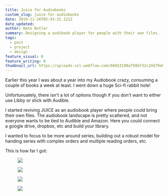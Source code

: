 ```yaml
---
title: Juice for Audiobooks
custom_slug: juice-for-audiobooks
date: 2019-11-26T05:43:21.121Z
date_updated:
author: Nate Butler
summary: Designing a audibook player for people with their own files.
tags:
  - post
  - project
  - design
feature_visual: 0
feature_writing: 0
thumbnail_url: https://uploads-ssl.webflow.com/60453108a750bf32c24d79eb/604bc4508d872f86d803efee_bling1.jpg
---
```


<p>Earlier this year I was about a year into my Audiobook crazy, consuming a couple of books a week at least. I went
  down a huge Sci-fi rabbit hole!&nbsp;</p>
<p>Unfortunuately, there isn't a lot of options though if you don't want to either use Libby or stick with Audible. </p>
<p>I&nbsp;started reviving JUICE&nbsp;as an audiobook player where people could bring their own files. The audiobook
  landscape is pretty scattered, and not everyone wants to be tied to Audible and Amazon. Here you could connect a
  google drive, dropbox, etc and build your library.</p>
<p>I wanted to focus to be more around series, building out a robust model for handing series with complex orders and
  multiple reading orders, etc.</p>
<p>This is how far I&nbsp;got:</p>
<figure class="w-richtext-figure-type-image w-richtext-align-fullwidth" style="max-width:1798px">
  <div><img
      src="https://uploads-ssl.webflow.com/60453108a750bf32c24d79eb/604bd1a1aa1b182021bb3eea_Screen%20Shot%202021-03-12%20at%2012.38.08%20PM.png"
      loading="lazy"></div>
</figure>
<figure class="w-richtext-figure-type-image w-richtext-align-fullwidth" style="max-width:1802px">
  <div><img
      src="https://uploads-ssl.webflow.com/60453108a750bf32c24d79eb/604bd1b27caca82c5ab5e9cb_Screen%20Shot%202021-03-12%20at%2012.38.18%20PM.png"
      loading="lazy"></div>
</figure>
<figure class="w-richtext-figure-type-image w-richtext-align-fullwidth" style="max-width:1856px">
  <div><img
      src="https://uploads-ssl.webflow.com/60453108a750bf32c24d79eb/604bd1c09c9a8b3b24dd96c0_Screen%20Shot%202021-03-12%20at%2012.38.30%20PM.png"
      loading="lazy"></div>
</figure>
<figure class="w-richtext-figure-type-image w-richtext-align-fullwidth" style="max-width:1760px">
  <div><img
      src="https://uploads-ssl.webflow.com/60453108a750bf32c24d79eb/604bd1cc55e121521c7bd0fe_Screen%20Shot%202021-03-12%20at%2012.39.14%20PM.png"
      loading="lazy"></div>
</figure>
